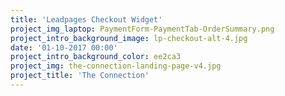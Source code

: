 ```yaml
---
title: 'Leadpages Checkout Widget'
project_img_laptop: PaymentForm-PaymentTab-OrderSummary.png
project_intro_background_image: lp-checkout-alt-4.jpg
date: '01-10-2017 00:00'
project_intro_background_color: ee2ca3
project_img: the-connection-landing-page-v4.jpg
project_title: 'The Connection'
---
```


